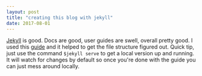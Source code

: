 ```yaml
---
layout: post
title: "creating this blog with jekyll"
date: 2017-08-01
---
```


[Jekyll](http://jekyllrb.com) is good.  Docs are good, user guides are swell, overall pretty good.  I used this [guide](http://jmcglone.com/guides/github-pages/) and it helped to get the file structure figured out.  Quick tip, just use the command `$jekyll serve` to get a local version up and running.  It will watch for changes by default so once you're done with the guide you can just mess around locally.
